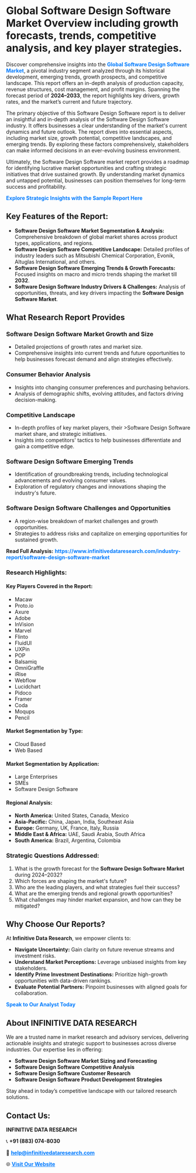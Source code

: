 <h1>Global Software Design Software Market Overview including growth forecasts, trends, competitive analysis, and key player strategies.</h1>
<p>
Discover comprehensive insights into the 
<a href="https://www.infinitivedataresearch.com/industry-report/software-design-software-market" rel="dofollow" style="color: #007BFF; text-decoration: none;"><strong>Global Software Design Software Market</strong></a>, a pivotal industry segment analyzed through its historical development, emerging trends, growth prospects, and competitive landscape. This report offers an in-depth analysis of production capacity, revenue structures, cost management, and profit margins. Spanning the forecast period of <strong>2024–2033</strong>, the report highlights key drivers, growth rates, and the market’s current and future trajectory.
</p>
<p>
The primary objective of this Software Design Software report is to deliver an insightful and in-depth analysis of the Software Design Software industry. It offers businesses a clear understanding of the market's current dynamics and future outlook. The report dives into essential aspects, including market size, growth potential, competitive landscapes, and emerging trends. By exploring these factors comprehensively, stakeholders can make informed decisions in an ever-evolving business environment.
</p>
<p>
Ultimately, the Software Design Software market report provides a roadmap for identifying lucrative market opportunities and crafting strategic initiatives that drive sustained growth. By understanding market dynamics and untapped potential, businesses can position themselves for long-term success and profitability.
</p>
<p>
<a href="https://www.infinitivedataresearch.com/request-sample/reportId=111249" style="color: #007BFF; text-decoration: none;"><strong>Explore Strategic Insights with the Sample Report Here</strong></a>
</p>

<h2>Key Features of the Report:</h2>
<ul>
<li><strong>Software Design Software Market Segmentation & Analysis:</strong> Comprehensive breakdown of global market shares across product types, applications, and regions.</li>
<li><strong>Software Design Software Competitive Landscape:</strong> Detailed profiles of industry leaders such as Mitsubishi Chemical Corporation, Evonik, Altuglas International, and others.</li>
<li><strong>Software Design Software Emerging Trends & Growth Forecasts:</strong> Focused insights on macro and micro trends shaping the market till <strong>2032</strong>.</li>
<li><strong>Software Design Software Industry Drivers & Challenges:</strong> Analysis of opportunities, threats, and key drivers impacting the <strong>Software Design Software Market</strong>.</li>
</ul>

<h2>What Research Report Provides</h2>
<h3>Software Design Software Market Growth and Size</h3>
<ul>
<li>Detailed projections of growth rates and market size.</li>
<li>Comprehensive insights into current trends and future opportunities to help businesses forecast demand and align strategies effectively.</li>
</ul>

<h3>Consumer Behavior Analysis</h3>
<ul>
<li>Insights into changing consumer preferences and purchasing behaviors.</li>
<li>Analysis of demographic shifts, evolving attitudes, and factors driving decision-making.</li>
</ul>

<h3>Competitive Landscape</h3>
<ul>
<li>In-depth profiles of key market players, their >Software Design Software market share, and strategic initiatives.</li>
<li>Insights into competitors' tactics to help businesses differentiate and gain a competitive edge.</li>
</ul>

<h3>Software Design Software Emerging Trends</h3>
<ul>
<li>Identification of groundbreaking trends, including technological advancements and evolving consumer values.</li>
<li>Exploration of regulatory changes and innovations shaping the industry's future.</li>
</ul>

<h3>Software Design Software Challenges and Opportunities</h3>
<ul>
<li>A region-wise breakdown of market challenges and growth opportunities.</li>
<li>Strategies to address risks and capitalize on emerging opportunities for sustained growth.</li>
</ul>
<p><strong>Read Full Analysis:</strong> <a href="https://www.infinitivedataresearch.com/industry-report/software-design-software-market" rel="dofollow" style="color: #007BFF; text-decoration: none;"><strong>https://www.infinitivedataresearch.com/industry-report/software-design-software-market</strong></a></p>
<h3>Research Highlights:</h3>
<h4>Key Players Covered in the Report:</h4>
<ul><li>Macaw</li><li>Proto.io</li><li>Axure</li><li>Adobe</li><li>InVision</li><li>Marvel</li><li>Flinto</li><li>FluidUI</li><li>UXPin</li><li>POP</li><li>Balsamiq</li><li>OmniGraffle</li><li>iRise</li><li>Webflow</li><li>Lucidchart</li><li>Pidoco</li><li>Framer</li><li>Coda</li><li>Moqups</li><li>Pencil</li></ul>
<h4>Market Segmentation by Type:</h4>
<ul><li>Cloud Based</li><li>Web Based</li></ul>
<h4>Market Segmentation by Application:</h4>
<ul><li>Large Enterprises</li><li>SMEs</li><li>Software Design Software</li></ul>

<h4>Regional Analysis:</h4>
<ul>
<li><strong>North America:</strong> United States, Canada, Mexico</li>
<li><strong>Asia-Pacific:</strong> China, Japan, India, Southeast Asia</li>
<li><strong>Europe:</strong> Germany, UK, France, Italy, Russia</li>
<li><strong>Middle East & Africa:</strong> UAE, Saudi Arabia, South Africa</li>
<li><strong>South America:</strong> Brazil, Argentina, Colombia</li>
</ul>

<h3>Strategic Questions Addressed:</h3>
<ol>
<li>What is the growth forecast for the <strong>Software Design Software Market</strong> during 2024–2032?</li>
<li>Which forces are shaping the market's future?</li>
<li>Who are the leading players, and what strategies fuel their success?</li>
<li>What are the emerging trends and regional growth opportunities?</li>
<li>What challenges may hinder market expansion, and how can they be mitigated?</li>
</ol>

<h2>Why Choose Our Reports?</h2>
<p>At <strong>Infinitive Data Research</strong>, we empower clients to:</p>
<ul>
<li><strong>Navigate Uncertainty:</strong> Gain clarity on future revenue streams and investment risks.</li>
<li><strong>Understand Market Perceptions:</strong> Leverage unbiased insights from key stakeholders.</li>
<li><strong>Identify Prime Investment Destinations:</strong> Prioritize high-growth opportunities with data-driven rankings.</li>
<li><strong>Evaluate Potential Partners:</strong> Pinpoint businesses with aligned goals for collaboration.</li>
</ul>
<p><a href="https://www.infinitivedataresearch.com/industry-report/software-design-software-market" rel="dofollow" style="color: #007BFF; text-decoration: none;"><strong>Speak to Our Analyst Today</strong></a></p>

<h2>About INFINITIVE DATA RESEARCH</h2>
<p>We are a trusted name in market research and advisory services, delivering actionable insights and strategic support to businesses across diverse industries. Our expertise lies in offering:</p>
<ul>
<li><strong>Software Design Software Market Sizing and Forecasting</strong></li>
<li><strong>Software Design Software Competitive Analysis</strong></li>
<li><strong>Software Design Software Customer Research</strong></li>
<li><strong>Software Design Software Product Development Strategies</strong></li>
</ul>
<p>Stay ahead in today’s competitive landscape with our tailored research solutions.</p>

<h2>Contact Us:</h2>
<p><strong>INFINITIVE DATA RESEARCH</strong></p>
<p>📞 <strong>+91 (883) 074-8030</strong></p>
<p>📧 <strong><a href="mailto:help@infinitivedataresearch.com" style="color: #007BFF;">help@infinitivedataresearch.com</a></strong></p>
<p>🌐 <strong><a href="https://www.infinitivedataresearch.com" rel="dofollow" style="color: #007BFF;">Visit Our Website</a></strong></p>